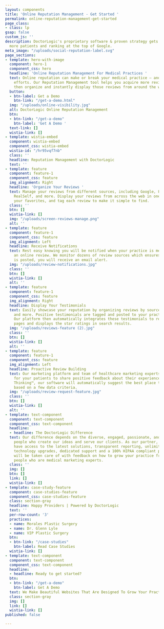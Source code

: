 ```yaml
---
layout: components
title: 'Online Reputation Management - Get Started '
permalink: online-reputation-management-get-started
page_class:
- class: lp
gsap: false
custom_js: ''
description: DoctorLogic's proprietary software & proven strategy gets you found by
  more patients and ranking at the top of Google.
meta_image: "/uploads/social-reputation-label.svg"
page_sections:
- template: hero-with-image
  component: hero-1
  component_css: hero
  headline: 'Online Reputation Management For Medical Practices '
  text: Online reputation can make or break your medical practice – and your marketing
    efforts. Our Reputation Management tool helps you acquire more reviews from patients
    then organize and instantly display those reviews from around the web.
  button:
  - btn-label: Get a Demo
    btn-link: "/get-a-demo.html"
  img: "/uploads/online-visibility.jpg"
  alt: DoctorLogic Online Reputation Management
  btn:
  - btn-link: "/get-a-demo"
    btn-label: 'Get A Demo '
  text-link: []
  wistia-link: []
- template: wistia-embed
  component: wistia-embed
  component_css: wistia-embed
  wistia-id: "/hr95vqf7nb"
  class: ''
  headline: Reputation Management with DoctorLogic
  text: ''
- template: feature
  component: feature-1
  component_css: feature
  img_alignment: Right
  headline: 'Organize Your Reviews '
  text: Manage your reviews from different sources, including Google, Facebook, Yelp,
    RealSelf, and more. Display your reviews from across the web in one place, prioritize
    your favorites, and tag each review to make it simple to find.
  class: ''
  btn: []
  wistia-link: []
  img: "/uploads/screen-reviews-manage.png"
  alt: ''
- template: feature
  component: feature-1
  component_css: feature
  img_alignment: Left
  headline: Receive Notifications
  text: Rest easy knowing you will be notified when your practice is mentioned in
    an online review. We monitor dozens of review sources which ensures when a review
    is posted, you will receive an email alert.
  img: "/uploads/review-notifications.jpg"
  class: ''
  btn: []
  wistia-link: []
  alt: ''
- template: feature
  component: feature-1
  component_css: feature
  img_alignment: Right
  headline: Display Your Testimonials
  text: Easily showcase your reputation by organizing reviews by source, doctor, procedure,
    and more. Positive testimonials are tagged and posted to your practice website.
    Our platform then automatically integrates these testimonials to relevant content
    pages and displays the star ratings in search results.
  img: "/uploads/reviews-feature (2).jpg"
  class: ''
  btn: []
  wistia-link: []
  alt: ''
- template: feature
  component: feature-1
  component_css: feature
  img_alignment: Left
  headline: Proactive Review Building
  text: Our marketing platform and team of healthcare marketing experts make it easy
    for your patients to share positive feedback about their experiences. With Intelligent
    Thinking™, our software will automatically suggest the best place to request reviews
    based on a few data criteria.
  img: "/uploads/review-request-feature.jpg"
  class: ''
  btn: []
  wistia-link: []
  alt: ''
- template: text-component
  component: text-component
  component_css: text-component
  headline:
  - headline: The DoctorLogic Difference
  text: Our difference depends on the diverse, engaged, passionate, and experienced
    people who create our ideas and serve our clients. As our partner, you will also
    have access to the latest solutions, transparent reporting, unlimited content,
    technology upgrades, dedicated support and a 100% HIPAA compliant platform. You
    will be taken care of with feedback on how to grow your practice from like minded
    people who are medical marketing experts.
  class: ''
  img: []
  btn: []
  link: []
  wistia-link: []
- template: case-study-feature
  component: case-studies-feature
  component_css: case-studies-feature
  class: section-gray
  headline: Happy Providers | Powered by DoctorLogic
  text: ''
  per-row-count: '3'
  practices:
  - name: Morales Plastic Surgery
  - name: Dr. Glenn Lyle
  - name: VIP Plastic Surgery
  btn:
  - btn-link: "/case-studies"
    btn-label: Read Case Studies
  wistia-link: []
- template: text-component
  component: text-component
  component_css: text-component
  headline:
  - headline: Ready to get started?
  btn:
  - btn-link: "/get-a-demo"
    btn-label: Get A Demo
  text: We Make Beautiful Websites That Are Designed To Grow Your Practice
  class: section-gray
  img: []
  link: []
  wistia-link: []
published: false

---
```


